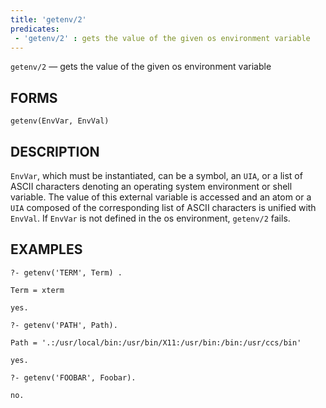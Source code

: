 ```yaml
---
title: 'getenv/2'
predicates:
 - 'getenv/2' : gets the value of the given os environment variable
---
```

`getenv/2` — gets the value of the given os environment variable

## FORMS
```
getenv(EnvVar, EnvVal)
```
## DESCRIPTION

`EnvVar`, which must be instantiated, can be a symbol, an `UIA`, or a list of ASCII characters denoting an operating system environment or shell variable. The value of this external variable is accessed and an atom or a `UIA` composed of the corresponding list of ASCII characters is unified with `EnvVal`. If `EnvVar` is not defined in the os environment, `getenv/2` fails.

## EXAMPLES
```
?- getenv('TERM', Term) .

Term = xterm

yes.

?- getenv('PATH', Path).

Path = '.:/usr/local/bin:/usr/bin/X11:/usr/bin:/bin:/usr/ccs/bin'

yes.

?- getenv('FOOBAR', Foobar).

no.
```

